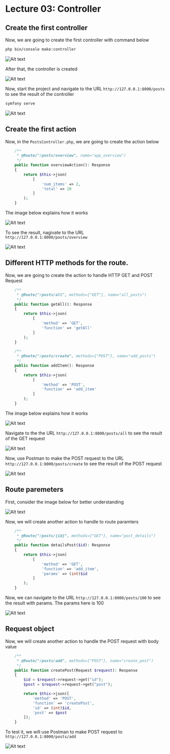 # Lecture 03: Controller

## Create the first controller

Now, we are going to create the first controller with command below

```bash
php bin/console make:controller
```

![Alt text](image.png)

After that, the controller is created

![Alt text](/images/image-1.png)

Now, start the project and navigate to the URL `http://127.0.0.1:8000/posts` to see the result of the controller

```bash
symfony serve
```

![Alt text](/images/image-2.png)

## Create the first action

Now, in the `PostsController.php`, we are going to create the action below

```php
    /**
     * @Route("/posts/overview", name="app_overview")
     */
    public function overviewAction(): Response
    {
        return $this->json(
            [
                'num_items' => 2,
                'total' => 10
            ]
        );
    }
```

The image below explains how it works

![Alt text](/images/image-8.png)

To see the result, nagivate to the URL `http://127.0.0.1:8000/posts/overview`

![Alt text](/images/image-3.png)

## Different HTTP methods for the route.

Now, we are going to create the action to handle HTTP GET and POST Request

```php
    /**
     * @Route("/posts/all", methods={"GET"}, name="all_posts")
     */
    public function getAll(): Response
    {
        return $this->json(
            [
                'method' => 'GET',
                'function' => 'getAll'
            ]
        );
    }

    /**
     * @Route("/posts/create", methods={"POST"}, name="add_posts")
     */
    public function addItem(): Response
    {
        return $this->json(
            [
                'method' => 'POST',
                'function' => 'add_item'
            ]
        );
    }
```

The image below explains how it works

![Alt text](/images/image-9.png)

Navigate to the the URL `http://127.0.0.1:8000/posts/all` to see the result of the GET request

![Alt text](/images/image-4.png)

Now, use Postman to make the POST request to the URL `http://127.0.0.1:8000/posts/create` to see the result of the POST request

![Alt text](/images/image-5.png)

## Route paremeters

First, consider the image below for better understanding

![Alt text](/images/image-10.png)

Now, we will create another action to handle to route paramters

```php
    /**
     * @Route("/posts/{id}", methods={"GET"}, name="post_details")
     */
    public function detailsPost($id): Response
    {
        return $this->json(
            [
                'method' => 'GET',
                'function' => 'add_item',
                'params' => (int)$id
            ]
        );
    }
```

Now, we can navigate to the URL `http://127.0.0.1:8000/posts/100` to see the result with params. The params here is 100

![Alt text](/images/image-6.png)

## Request object

Now, we will create another action to handle the POST request with body value

```php
    /**
     * @Route("/posts/add", methods={"POST"}, name="create_post")
     */
    public function createPost(Request $request): Response
    {
        $id = $request->request->get("id");
        $post = $request->request->get("post");

        return $this->json([
            'method' => 'POST',
            'function' => 'createPost',
            'id' => (int)$id,
            'post' => $post
        ]);
    }
```

To test it, we will use Postman to make POST request to `http://127.0.0.1:8000/posts/add`

![Alt text](/images/image-7.png)
